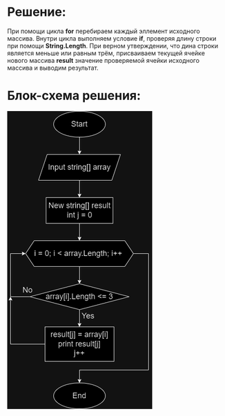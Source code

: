 # Решение:
При помощи цикла **for** перебираем каждый эллемент исходного массива. Внутри цикла выполняем условие **if**, проверяя длину строки при помощи **String.Length**. При верном утверждении, что дина строки является меньше или равным трём, присваиваем текущей ячейке нового массива **result** значение проверяемой ячейки исходного массива и выводим результат.


# Блок-схема решения:
![Блок-схема](Diagram.png)